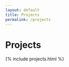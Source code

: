 ```yaml
---
layout: default
title: Projects
permalink: /projects
---
```


# Projects

{% include projects.html %}